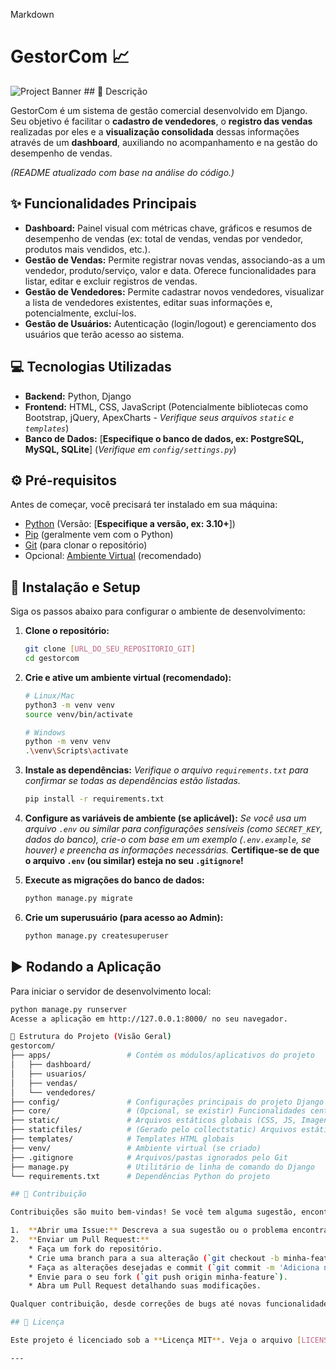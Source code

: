Markdown

# GestorCom 📈

![Project Banner](URL_DA_IMAGEM_DO_BANNER_SE_TIVER) ## 📝 Descrição

GestorCom é um sistema de gestão comercial desenvolvido em Django. Seu objetivo é facilitar o **cadastro de vendedores**, o **registro das vendas** realizadas por eles e a **visualização consolidada** dessas informações através de um **dashboard**, auxiliando no acompanhamento e na gestão do desempenho de vendas.

*(README atualizado com base na análise do código.)*

## ✨ Funcionalidades Principais

* **Dashboard:** Painel visual com métricas chave, gráficos e resumos de desempenho de vendas (ex: total de vendas, vendas por vendedor, produtos mais vendidos, etc.).
* **Gestão de Vendas:** Permite registrar novas vendas, associando-as a um vendedor, produto/serviço, valor e data. Oferece funcionalidades para listar, editar e excluir registros de vendas.
* **Gestão de Vendedores:** Permite cadastrar novos vendedores, visualizar a lista de vendedores existentes, editar suas informações e, potencialmente, excluí-los.
* **Gestão de Usuários:** Autenticação (login/logout) e gerenciamento dos usuários que terão acesso ao sistema.

## 💻 Tecnologias Utilizadas

* **Backend:** Python, Django
* **Frontend:** HTML, CSS, JavaScript (Potencialmente bibliotecas como Bootstrap, jQuery, ApexCharts - *Verifique seus arquivos `static` e `templates`*)
* **Banco de Dados:** [**Especifique o banco de dados, ex: PostgreSQL, MySQL, SQLite**] (*Verifique em `config/settings.py`*)

## ⚙️ Pré-requisitos

Antes de começar, você precisará ter instalado em sua máquina:

* [Python](https://www.python.org/) (Versão: [**Especifique a versão, ex: 3.10+**])
* [Pip](https://pip.pypa.io/en/stable/installation/) (geralmente vem com o Python)
* [Git](https://git-scm.com/) (para clonar o repositório)
* Opcional: [Ambiente Virtual](https://docs.python.org/3/library/venv.html) (recomendado)

## 🚀 Instalação e Setup

Siga os passos abaixo para configurar o ambiente de desenvolvimento:

1.  **Clone o repositório:**
    ```bash
    git clone [URL_DO_SEU_REPOSITORIO_GIT]
    cd gestorcom
    ```

2.  **Crie e ative um ambiente virtual (recomendado):**
    ```bash
    # Linux/Mac
    python3 -m venv venv
    source venv/bin/activate

    # Windows
    python -m venv venv
    .\venv\Scripts\activate
    ```

3.  **Instale as dependências:**
    *Verifique o arquivo `requirements.txt` para confirmar se todas as dependências estão listadas.*
    ```bash
    pip install -r requirements.txt
    ```

4.  **Configure as variáveis de ambiente (se aplicável):**
    *Se você usa um arquivo `.env` ou similar para configurações sensíveis (como `SECRET_KEY`, dados do banco), crie-o com base em um exemplo (`.env.example`, se houver) e preencha as informações necessárias.*
    **Certifique-se de que o arquivo `.env` (ou similar) esteja no seu `.gitignore`!**

5.  **Execute as migrações do banco de dados:**
    ```bash
    python manage.py migrate
    ```

6.  **Crie um superusuário (para acesso ao Admin):**
    ```bash
    python manage.py createsuperuser
    ```

## ▶️ Rodando a Aplicação

Para iniciar o servidor de desenvolvimento local:

```bash
python manage.py runserver
Acesse a aplicação em http://127.0.0.1:8000/ no seu navegador.

📁 Estrutura do Projeto (Visão Geral)
gestorcom/
├── apps/                 # Contém os módulos/aplicativos do projeto
│   ├── dashboard/
│   ├── usuarios/
│   ├── vendas/
│   └── vendedores/
├── config/               # Configurações principais do projeto Django (settings.py, urls.py)
├── core/                 # (Opcional, se existir) Funcionalidades centrais/compartilhadas
├── static/               # Arquivos estáticos globais (CSS, JS, Imagens)
├── staticfiles/          # (Gerado pelo collectstatic) Arquivos estáticos para produção
├── templates/            # Templates HTML globais
├── venv/                 # Ambiente virtual (se criado)
├── .gitignore            # Arquivos/pastas ignorados pelo Git
├── manage.py             # Utilitário de linha de comando do Django
└── requirements.txt      # Dependências Python do projeto

## 🤝 Contribuição

Contribuições são muito bem-vindas! Se você tem alguma sugestão, encontrou um bug ou quer adicionar uma nova funcionalidade, sinta-se à vontade para:

1.  **Abrir uma Issue:** Descreva a sua sugestão ou o problema encontrado.
2.  **Enviar um Pull Request:**
    * Faça um fork do repositório.
    * Crie uma branch para a sua alteração (`git checkout -b minha-feature`).
    * Faça as alterações desejadas e commit (`git commit -m 'Adiciona nova feature'`).
    * Envie para o seu fork (`git push origin minha-feature`).
    * Abra um Pull Request detalhando suas modificações.

Qualquer contribuição, desde correções de bugs até novas funcionalidades, será apreciada!

## 📄 Licença

Este projeto é licenciado sob a **Licença MIT**. Veja o arquivo [LICENSE](URL_PARA_ARQUIVO_LICENSE_SE_EXISTIR) para mais detalhes.

---
